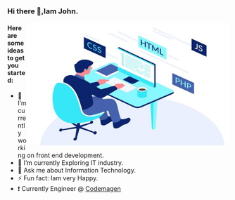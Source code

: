 ### Hi there 👋,Iam John.

<img align="right" alt="JPG" src="https://github.com/johnthomasgithub/johnthomasgithub/blob/main/co.jpg?raw=true" width="460" height="280" />

#### Here are some ideas to get you started:

- 🔭 I’m currently working on front end development.
- 🌱 I’m currently Exploring IT industry.
- 💬 Ask me about Information Technology.
- ⚡ Fun fact: Iam very Happy.
- ❗ Currently Engineer @ [Codemagen](https://codemagen.com/)
